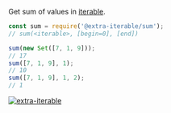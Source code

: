Get sum of values in [iterable].

```javascript
const sum = require('@extra-iterable/sum');
// sum(<iterable>, [begin=0], [end])

sum(new Set([7, 1, 9]));
// 17
sum([7, 1, 9], 1);
// 10
sum([7, 1, 9], 1, 2);
// 1
```


[![extra-iterable](https://i.imgur.com/KR83Nzx.jpg)](https://www.npmjs.com/package/extra-iterable)

[iterable]: https://developer.mozilla.org/en-US/docs/Web/JavaScript/Reference/Iteration_protocols
